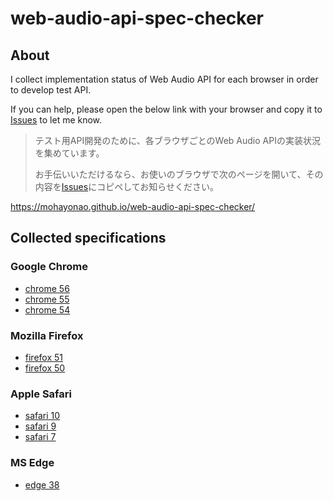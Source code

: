 # web-audio-api-spec-checker

## About

I collect implementation status of Web Audio API for each browser in order to develop test API.

If you can help, please open the below link with your browser and copy it to [Issues](https://github.com/mohayonao/web-audio-api-spec-checker/issues) to let me know.

> テスト用API開発のために、各ブラウザごとのWeb Audio APIの実装状況を集めています。
>
> お手伝いいただけるなら、お使いのブラウザで次のページを開いて、その内容を[Issues](https://github.com/mohayonao/web-audio-api-spec-checker/issues)にコピペしてお知らせください。

https://mohayonao.github.io/web-audio-api-spec-checker/

## Collected specifications
### Google Chrome
- [chrome 56](specs/chrome-56.json)
- [chrome 55](specs/chrome-55.json)
- [chrome 54](specs/chrome-54.json)

### Mozilla Firefox
- [firefox 51](specs/firefox-51.json)
- [firefox 50](specs/firefox-50.json)

### Apple Safari
- [safari 10](specs/safari-10.json)
- [safari 9](specs/safari-9.json)
- [safari 7](specs/safari-7.json)

### MS Edge
- [edge 38](specs/edge-38.json)
